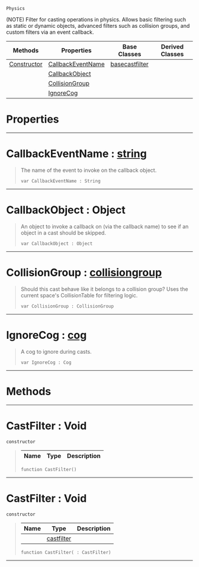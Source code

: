  `Physics`

(NOTE) Filter for casting operations in physics. Allows basic filtering such as static or dynamic objects, advanced filters such as collision groups, and custom filters via an event callback.

|Methods|Properties|Base Classes|Derived Classes|
|---|---|---|---|
|[ Constructor](https://plasmaengine.github.io/PlasmaDocs/Plasma1/C++/code_reference/class_reference/castfilter.markdown#castfilter-void)|[ CallbackEventName](https://plasmaengine.github.io/PlasmaDocs/Plasma1/C++/code_reference/class_reference/castfilter.markdown#callbackeventname-plasma-e)|[basecastfilter](https://plasmaengine.github.io/PlasmaDocs/Plasma1/C++/code_reference/class_reference/basecastfilter.markdown)| |
| |[ CallbackObject](https://plasmaengine.github.io/PlasmaDocs/Plasma1/C++/code_reference/class_reference/castfilter.markdown#callbackobject-object)| | |
| |[ CollisionGroup](https://plasmaengine.github.io/PlasmaDocs/Plasma1/C++/code_reference/class_reference/castfilter.markdown#collisiongroup-plasma-engi)| | |
| |[ IgnoreCog](https://plasmaengine.github.io/PlasmaDocs/Plasma1/C++/code_reference/class_reference/castfilter.markdown#ignorecog-plasma-engine-do)| | |


 #  Properties


---  
 #  CallbackEventName : [string](https://plasmaengine.github.io/PlasmaDocs/Plasma1/C++/code_reference/lightning_base_types/string.markdown)

> The name of the event to invoke on the callback object.
> ``` lang=cpp, name=Lightning
> var CallbackEventName : String


---  
 #  CallbackObject : Object

> An object to invoke a callback on (via the callback name) to see if an object in a cast should be skipped.
> ``` lang=cpp, name=Lightning
> var CallbackObject : Object


---  
 #  CollisionGroup : [collisiongroup](https://plasmaengine.github.io/PlasmaDocs/Plasma1/C++/code_reference/class_reference/collisiongroup.markdown)

> Should this cast behave like it belongs to a collision group? Uses the current space's CollisionTable for filtering logic.
> ``` lang=cpp, name=Lightning
> var CollisionGroup : CollisionGroup


---  
 #  IgnoreCog : [cog](https://plasmaengine.github.io/PlasmaDocs/Plasma1/C++/code_reference/class_reference/cog.markdown)

> A cog to ignore during casts.
> ``` lang=cpp, name=Lightning
> var IgnoreCog : Cog


---  
 #  Methods


---  
 #  CastFilter : Void

 `constructor`

> 
> |Name|Type|Description|
> |---|---|---|
> ``` lang=cpp, name=Lightning
> function CastFilter()
> ``` 


---  
 #  CastFilter : Void

 `constructor`

> 
> |Name|Type|Description|
> |---|---|---|
> ||[castfilter](https://plasmaengine.github.io/PlasmaDocs/Plasma1/C++/code_reference/class_reference/castfilter.markdown)| |
> ``` lang=cpp, name=Lightning
> function CastFilter( : CastFilter)
> ``` 


---  
 

 